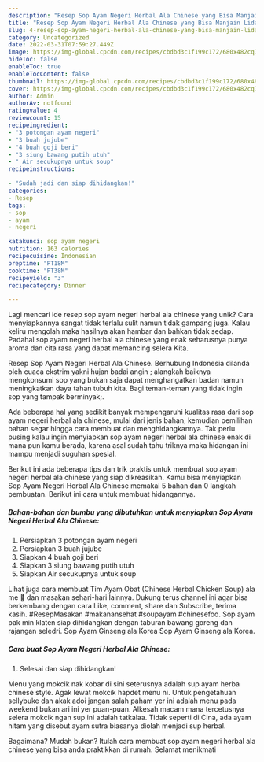 ```yaml
---
description: "Resep Sop Ayam Negeri Herbal Ala Chinese yang Bisa Manjain Lidah"
title: "Resep Sop Ayam Negeri Herbal Ala Chinese yang Bisa Manjain Lidah"
slug: 4-resep-sop-ayam-negeri-herbal-ala-chinese-yang-bisa-manjain-lidah
category: Uncategorized
date: 2022-03-31T07:59:27.449Z
image: https://img-global.cpcdn.com/recipes/cbdbd3c1f199c172/680x482cq70/sop-ayam-negeri-herbal-ala-chinese-foto-resep-utama.jpg
hideToc: false
enableToc: true
enableTocContent: false
thumbnail: https://img-global.cpcdn.com/recipes/cbdbd3c1f199c172/680x482cq70/sop-ayam-negeri-herbal-ala-chinese-foto-resep-utama.jpg
cover: https://img-global.cpcdn.com/recipes/cbdbd3c1f199c172/680x482cq70/sop-ayam-negeri-herbal-ala-chinese-foto-resep-utama.jpg
author: Admin
authorAv: notfound
ratingvalue: 4
reviewcount: 15
recipeingredient:
- "3 potongan ayam negeri"
- "3 buah jujube"
- "4 buah goji beri"
- "3 siung bawang putih utuh"
- " Air secukupnya untuk soup"
recipeinstructions:

- "Sudah jadi dan siap dihidangkan!"
categories:
- Resep
tags:
- sop
- ayam
- negeri

katakunci: sop ayam negeri 
nutrition: 163 calories
recipecuisine: Indonesian
preptime: "PT18M"
cooktime: "PT38M"
recipeyield: "3"
recipecategory: Dinner

---
```





Lagi mencari ide resep sop ayam negeri herbal ala chinese yang unik? Cara menyiapkannya sangat tidak terlalu sulit namun tidak gampang juga. Kalau keliru mengolah maka hasilnya akan hambar dan bahkan tidak sedap. Padahal sop ayam negeri herbal ala chinese yang enak seharusnya punya aroma dan cita rasa yang dapat memancing selera Kita.





Resep Sop Ayam Negeri Herbal Ala Chinese. Berhubung Indonesia dilanda oleh cuaca ekstrim yakni hujan badai angin ; alangkah baiknya mengkonsumi sop yang bukan saja dapat menghangatkan badan namun meningkatkan daya tahan tubuh kita. Bagi teman-teman yang tidak ingin sop yang tampak berminyak;.

Ada beberapa hal yang sedikit banyak mempengaruhi kualitas rasa dari sop ayam negeri herbal ala chinese, mulai dari jenis bahan, kemudian pemilihan bahan segar hingga cara membuat dan menghidangkannya. Tak perlu pusing kalau ingin menyiapkan sop ayam negeri herbal ala chinese enak di mana pun kamu berada, karena asal sudah tahu triknya maka hidangan ini mampu menjadi suguhan spesial.






Berikut ini ada beberapa tips dan trik praktis untuk membuat sop ayam negeri herbal ala chinese yang siap dikreasikan. Kamu bisa menyiapkan Sop Ayam Negeri Herbal Ala Chinese memakai 5 bahan dan 0 langkah pembuatan. Berikut ini cara untuk membuat hidangannya.

<!--inarticleads1-->

##### Bahan-bahan dan bumbu yang dibutuhkan untuk menyiapkan Sop Ayam Negeri Herbal Ala Chinese:

1. Persiapkan 3 potongan ayam negeri
1. Persiapkan 3 buah jujube
1. Siapkan 4 buah goji beri
1. Siapkan 3 siung bawang putih utuh
1. Siapkan  Air secukupnya untuk soup


Lihat juga cara membuat Tim Ayam Obat (Chinese Herbal Chicken Soup) ala me 🥰 dan masakan sehari-hari lainnya. Dukung terus channel ini agar bisa berkembang dengan cara Like, comment, share dan Subscribe, terima kasih. #ResepMasakan #makanansehat #soupayam #chinesefoo. Sop ayam pak min klaten siap dihidangkan dengan taburan bawang goreng dan rajangan seledri. Sop Ayam Ginseng ala Korea Sop Ayam Ginseng ala Korea. 

<!--inarticleads2-->

##### Cara buat Sop Ayam Negeri Herbal Ala Chinese:


1. Selesai dan siap dihidangkan!

Menu yang mokcik nak kobar di sini seterusnya adalah sup ayam herba chinese style. Agak lewat mokcik hapdet menu ni. Untuk pengetahuan sellybuke dan akak adoi jangan salah paham yer ini adalah menu pada weekend bukan ari ini yer puan-puan. Alkesah macam mana tercetusnya selera mokcik ngan sup ini adalah tatkalaa. Tidak seperti di Cina, ada ayam hitam yang disebut ayam sutra biasanya diolah menjadi sup herbal. 

Bagaimana? Mudah bukan? Itulah cara membuat sop ayam negeri herbal ala chinese yang bisa anda praktikkan di rumah. Selamat menikmati
